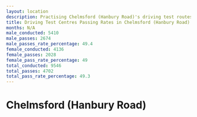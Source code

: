 ```yaml
---
layout: location
description: Practising Chelmsford (Hanbury Road)'s driving test routes will help you become more confident in your gear-changing abilities.
title: Driving Test Centres Passing Rates in Chelmsford (Hanbury Road)
months: N/A
male_conducted: 5410
male_passes: 2674
male_passes_rate_percentage: 49.4
female_conducted: 4136
female_passes: 2028
female_pass_rate_percentage: 49
total_conducted: 9546
total_passes: 4702
total_pass_rate_percentage: 49.3
---
```


# Chelmsford (Hanbury Road)
